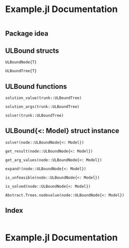 # Example.jl Documentation

```@contents
```

## Package idea

## ULBound structs

```@docs
ULBoundNode{T}
```

```@docs
ULBoundTree{T}
```

## ULBound functions

```@docs
solution_value(trunk::ULBoundTree)
```

```@docs
solution_args(trunk::ULBoundTree)
```

```@docs
solve!(trunk::ULBoundTree)
```

## ULBound{<: Model} struct instance

```@docs
solve!(node::ULBoundNode{<: Model})
```

```@docs
get_result(node::ULBoundNode{<: Model})
```

```@docs
get_arg_values(node::ULBoundNode{<: Model})
```

```@docs
expand!(node::ULBoundNode{<: Model})
```

```@docs
is_unfeasible(node::ULBoundNode{<: Model})
```

```@docs
is_solved(node::ULBoundNode{<: Model})
```

```@docs
Abstract.Trees.nodevalue(node::ULBoundNode{<: Model})
```

## Index

```@index
```

# Example.jl Documentation

